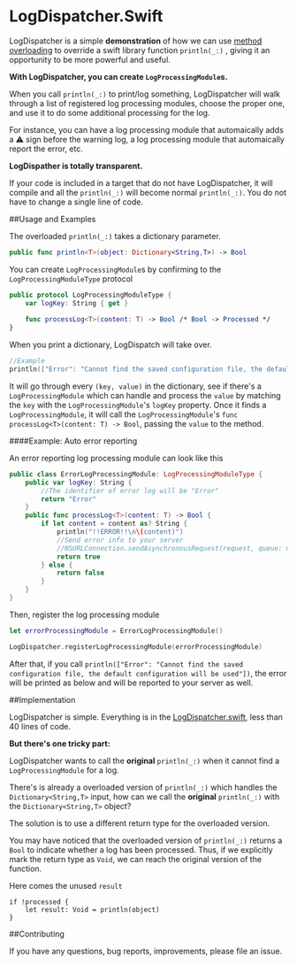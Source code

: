 LogDispatcher.Swift
===================

LogDispatcher is a simple __demonstration__ of how we can use [method overloading](http://en.wikipedia.org/wiki/Method_overloading) to override a swift library function `println(_:)` , giving it an opportunity to be more powerful and useful.

__With LogDispatcher, you can create `LogProcessingModule`s.__

When you call `println(_:)` to print/log something, LogDispatcher will walk through a list of registered log processing modules, choose the proper one, and use it to do some additional processing for the log.

For instance, you can have a log processing module that automaically adds a :warning: sign before the warning log, a log processing module that automaically report the error, etc.

__LogDispather is totally transparent.__

If your code is included in a target that do not have LogDispatcher, it will compile and all the `println(_:)` will become normal `println(_:)`. You do not have to change a single line of code.

##Usage and Examples

The overloaded `println(_:)` takes a dictionary parameter.

```swift
public func println<T>(object: Dictionary<String,T>) -> Bool
```

You can create `LogProcessingModule`s by confirming to the `LogProcessingModuleType` protocol

```swift
public protocol LogProcessingModuleType {
    var logKey: String { get }
    
    func processLog<T>(content: T) -> Bool /* Bool -> Processed */
}
```

When you print a dictionary, LogDispatch will take over.

```swift
//Example
println(["Error": "Cannot find the saved configuration file, the default configuration will be used"])
```

It will go through every `(key, value)` in the dictionary, see if there's a `LogProcessingModule` which can handle and process the `value` by matching the `key` with the `LogProcessingModule`'s `logKey` property. Once it finds a `LogProcessingModule`, it will call the `LogProcessingModule`'s `func processLog<T>(content: T) -> Bool`, passing the `value` to the method.

####Example: Auto error reporting

An error reporting log processing module can look like this

```swift
public class ErrorLogProcessingModule: LogProcessingModuleType {
    public var logKey: String {
        //The identifier of error log will be "Error"
        return "Error"
    }
    public func processLog<T>(content: T) -> Bool {
        if let content = content as? String {
            println("!!ERROR!!\n\(content)")
            //Send error info to your server
            //NSURLConnection.sendAsynchronousRequest(request, queue: nil, completionHandler: nil)
            return true
        } else {
            return false
        }
    }
}

```

Then, register the log processing module

```swift
let errorProcessingModule = ErrorLogProcessingModule()

LogDispatcher.registerLogProcessingModule(errorProcessingModule)
```

After that, if you call `println(["Error": "Cannot find the saved configuration file, the default configuration will be used"])`, the error will be printed as below and will be reported to your server as well. 

##Implementation

LogDispatcher is simple. Everything is in the [LogDispatcher.swift](LogDispatcher.swift), less than 40 lines of code.

__But there's one tricky part:__

LogDispatcher wants to call the __original__ `println(_:)` when it cannot find a `LogProcessingModule` for a log.

There's is already a overloaded version of `println(_:)` which handles the `Dictionary<String,T>` input, how can we call the __original__ `println(_:)` with the `Dictionary<String,T>` object?

The solution is to use a different return type for the overloaded version.

You may have noticed that the overloaded version of `println(_:)` returns a `Bool` to indicate whether a log has been processed. Thus, if we explicitly mark the return type as `Void`, we can reach the original version of the function.

Here comes the unused `result`

```
if !processed {
    let result: Void = println(object)
}
```

##Contributing

If you have any questions, bug reports, improvements, please file an issue.
